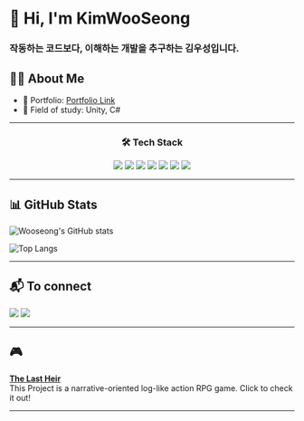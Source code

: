 <h1 align="left">👋 Hi, I'm KimWooSeong</h1>
<h3 align="left">작동하는 코드보다, 이해하는 개발을 추구하는 김우성입니다.</h3>

## 🧑‍💻 About Me

- 🔭 Portfolio: [Portfolio Link](https://daringluni.notion.site/?pvs=143)
- 🌱 Field of study: Unity, C#
  
---

<h3 align="center">🛠️ Tech Stack</h3>
<div align="center">
  <img src="https://img.shields.io/badge/C%23-22223b?style=for-the-badge&logo=csharp&logoColor=white"/>
  <img src="https://img.shields.io/badge/Python-22223b?style=for-the-badge&logo=python&logoColor=white"/>
  <img src="https://img.shields.io/badge/Unity-22223b?style=for-the-badge&logo=unity&logoColor=white"/>
  <img src="https://img.shields.io/badge/Visual Studio-22223b?style=for-the-badge&logo=visualstudio&logoColor=white"/>
  <img src="https://img.shields.io/badge/Git-22223b?style=for-the-badge&logo=git&logoColor=white"/>
  <img src="https://img.shields.io/badge/GitHub-22223b?style=for-the-badge&logo=github&logoColor=white"/>
  <img src="https://img.shields.io/badge/HTML-22223b?style=for-the-badge&logo=html5&logoColor=white"/>
</div>

---

## 📊 GitHub Stats

<p align="left">
  <img src="https://github-readme-stats.vercel.app/api?username=kimwooseong-09&show_icons=true&theme=default" alt="Wooseong's GitHub stats"/>
</p>

<p align="left">
  <img src="https://github-readme-stats.vercel.app/api/top-langs/?username=kimwooseong-09&layout=compact" alt="Top Langs"/>
</p>

---

## 📬 To connect

<p align="left">
  <a href="https://instagram.com/your_instagram" target="_blank"><img src="https://img.shields.io/badge/Instagram-E4405F?style=flat-square&logo=instagram&logoColor=white"/></a>
  <a href="mailto:your_email@example.com"><img src="https://img.shields.io/badge/Gmail-D14836?style=flat-square&logo=gmail&logoColor=white"/></a>
</p>

---

## 🎮 

**[The Last Heir](https://github.com/Team-TheLastHeir)**  
This Project is a narrative-oriented log-like action RPG game.
Click to check it out!

---

